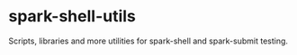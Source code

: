 # spark-shell-utils
Scripts, libraries and more utilities for spark-shell and spark-submit testing.
